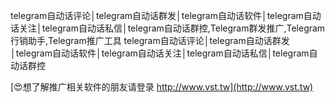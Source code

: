 telegram自动话评论│telegram自动话群发│telegram自动话软件│telegram自动话关注│telegram自动话私信│telegram自动话群控,Telegram群发推广,Telegram行销助手,Telegram推广工具
telegram自动话评论│telegram自动话群发│telegram自动话软件│telegram自动话关注│telegram自动话私信│telegram自动话群控

[😍想了解推广相关软件的朋友请登录 http://www.vst.tw](http://www.vst.tw)



